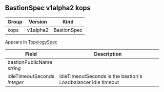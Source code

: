 ## BastionSpec v1alpha2 kops

Group        | Version     | Kind
------------ | ---------- | -----------
kops | v1alpha2 | BastionSpec





<aside class="notice">
Appears In  <a href="#topologyspec-v1alpha2-kops">TopologySpec</a> </aside>

Field        | Description
------------ | -----------
bastionPublicName <br /> *string*    | 
idleTimeoutSeconds <br /> *integer*    | IdleTimeoutSeconds is the bastion's Loadbalancer idle timeout


